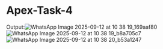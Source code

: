 # Apex-Task-4
Output:![WhatsApp Image 2025-09-12 at 10 38 19_169aaf80](https://github.com/user-attachments/assets/8c8efb4c-2523-4bd5-8268-a1d64508447e)
![WhatsApp Image 2025-09-12 at 10 38 19_b8a705c7](https://github.com/user-attachments/assets/aa4e935e-0ad1-404b-baa4-19806144b511)
![WhatsApp Image 2025-09-12 at 10 38 20_b53a1247](https://github.com/user-attachments/assets/b558e33f-9a4b-422b-beab-39370a0c8f7a)
